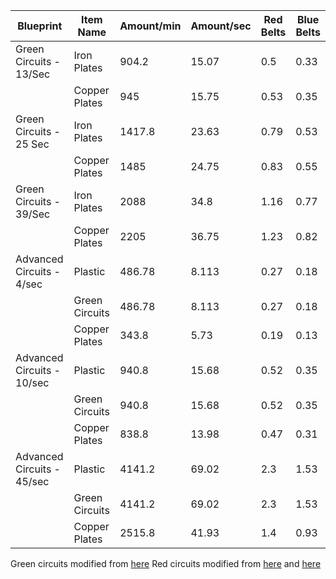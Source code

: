 | Blueprint                  | Item Name      | Amount/min | Amount/sec | Red Belts | Blue Belts |
|----------------------------|----------------|------------|------------|-----------|------------|
| Green Circuits - 13/Sec    | Iron Plates    | 904.2      | 15.07      | 0.5       | 0.33       |
|                            | Copper Plates  | 945        | 15.75      | 0.53      | 0.35       |
| Green Circuits - 25 Sec    | Iron Plates    | 1417.8     | 23.63      | 0.79      | 0.53       |
|                            | Copper Plates  | 1485       | 24.75      | 0.83      | 0.55       |
| Green Circuits - 39/Sec    | Iron Plates    | 2088       | 34.8       | 1.16      | 0.77       |
|                            | Copper Plates  | 2205       | 36.75      | 1.23      | 0.82       |
| Advanced Circuits - 4/sec  | Plastic        | 486.78     | 8.113      | 0.27      | 0.18       |
|                            | Green Circuits | 486.78     | 8.113      | 0.27      | 0.18       |
|                            | Copper Plates  | 343.8      | 5.73       | 0.19      | 0.13       |
| Advanced Circuits - 10/sec | Plastic        | 940.8      | 15.68      | 0.52      | 0.35       |
|                            | Green Circuits | 940.8      | 15.68      | 0.52      | 0.35       |
|                            | Copper Plates  | 838.8      | 13.98      | 0.47      | 0.31       |
| Advanced Circuits - 45/sec | Plastic        | 4141.2     | 69.02      | 2.3       | 1.53       |
|                            | Green Circuits | 4141.2     | 69.02      | 2.3       | 1.53       |
|                            | Copper Plates  | 2515.8     | 41.93      | 1.4       | 0.93       |

Green circuits modified from [here](https://factoriobin.com/post/Y52EhJ74/87)
Red circuits modified from [here](https://factoriobin.com/post/Y52EhJ74/88) and [here](https://factoriobin.com/post/Y52EhJ74/89)
